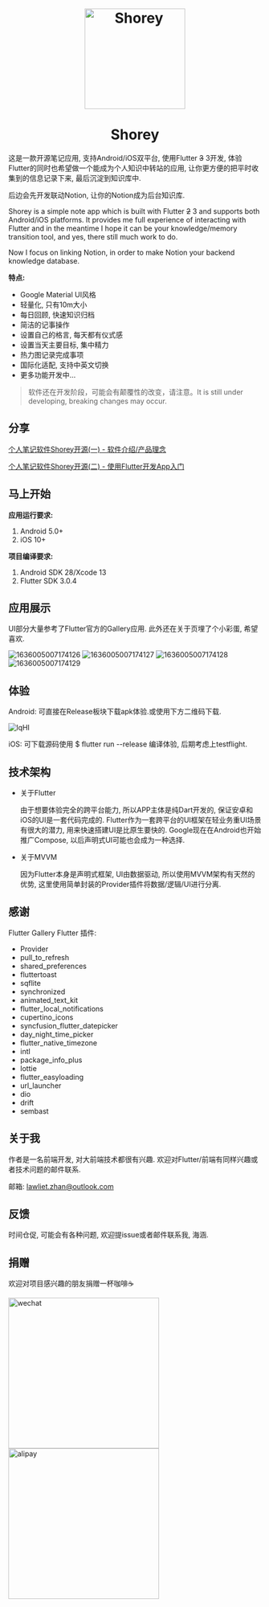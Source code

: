 <h1 align="center">
  <img src="https://user-images.githubusercontent.com/10020581/142364992-fd8ff10f-cae3-4a51-ba21-e7d03cf265f0.png" alt="Shorey" width="200">
  <div></>
  <br>
  Shorey
  <br>
</h1>
这是一款开源笔记应用, 支持Android/iOS双平台, 使用Flutter <strike>3</strike> 3开发, 体验Flutter的同时也希望做一个能成为个人知识中转站的应用, 让你更方便的把平时收集到的信息记录下来, 最后沉淀到知识库中.

后边会先开发联动Notion, 让你的Notion成为后台知识库.

Shorey is a simple note app which is built with Flutter <strike>2</strike> 3 and supports both Android/iOS platforms. It provides me full experience of interacting with Flutter and in the meantime I hope it can be your knowledge/memory transition tool, and yes, there still much work to do.

Now I focus on linking Notion, in order to make Notion your backend knowledge database.  

**特点:**
* Google Material UI风格
* 轻量化, 只有10m大小
* 每日回顾, 快速知识归档
* 简洁的记事操作
* 设置自己的格言, 每天都有仪式感
* 设置当天主要目标, 集中精力
* 热力图记录完成事项
* 国际化适配, 支持中英文切换
* 更多功能开发中…

> 软件还在开发阶段，可能会有颠覆性的改变，请注意。It is still under developing, breaking changes may occur.


## 分享
[个人笔记软件Shorey开源(一) - 软件介绍/产品理念](https://mp.weixin.qq.com/s/W-3AhgCHSIQWLomPuyIPwA)

[个人笔记软件Shorey开源(二) - 使用Flutter开发App入门](https://mp.weixin.qq.com/s/_7Kl9nJLHaX6ZbZzLKREYQ)

## 马上开始
**应用运行要求:**
1. Android 5.0+
2. iOS 10+

**项目编译要求:**
1. Android SDK 28/Xcode 13
2. Flutter SDK 3.0.4

## 应用展示
UI部分大量参考了Flutter官方的Gallery应用. 此外还在关于页埋了个小彩蛋, 希望喜欢.

![1636005007174126](https://user-images.githubusercontent.com/10020581/140265074-430bc04c-0157-4c8c-931c-abcc6e92e922.gif) ![1636005007174127](https://user-images.githubusercontent.com/10020581/140265167-a41c6e05-cde1-4fe1-bb01-68688e036b8a.gif) ![1636005007174128](https://user-images.githubusercontent.com/10020581/140265292-11729260-45a8-4b98-b62f-a93f8f1f29b8.gif) ![1636005007174129](https://user-images.githubusercontent.com/10020581/140265890-d16730ee-8230-4215-b0db-b63cb074bce4.gif)


## 体验
Android: 可直接在Release板块下载apk体验.或使用下方二维码下载.

![lqHI](https://user-images.githubusercontent.com/10020581/140268740-ff2558a8-c8d3-4ae6-ac08-8b9bec2a1c10.png)


iOS: 可下载源码使用 $ flutter run --release 编译体验, 后期考虑上testflight.


## 技术架构

* 关于Flutter

  由于想要体验完全的跨平台能力, 所以APP主体是纯Dart开发的, 保证安卓和iOS的UI是一套代码完成的. Flutter作为一套跨平台的UI框架在轻业务重UI场景有很大的潜力, 用来快速搭建UI是比原生要快的.
  Google现在在Android也开始推广Compose, 以后声明式UI可能也会成为一种选择.
* 关于MVVM

  因为Flutter本身是声明式框架, UI由数据驱动, 所以使用MVVM架构有天然的优势, 这里使用简单封装的Provider插件将数据/逻辑/UI进行分离. 

## 感谢
Flutter Gallery
Flutter 插件:
* Provider
* pull_to_refresh
* shared_preferences
* fluttertoast
* sqflite
* synchronized
* animated_text_kit
* flutter_local_notifications
* cupertino_icons
* syncfusion_flutter_datepicker
* day_night_time_picker
* flutter_native_timezone
* intl
* package_info_plus
* lottie
* flutter_easyloading
* url_launcher
* dio
* drift
* sembast

## 关于我
作者是一名前端开发, 对大前端技术都很有兴趣. 欢迎对Flutter/前端有同样兴趣或者技术问题的邮件联系.

邮箱: lawliet.zhan@outlook.com

## 反馈
时间仓促, 可能会有各种问题, 欢迎提issue或者邮件联系我, 海涵.

## 捐赠
欢迎对项目感兴趣的朋友捐赠一杯咖啡☕️

<img height="300" alt="wechat" src="https://user-images.githubusercontent.com/10020581/140245829-abf071cb-a268-4f0f-a0c6-0e83f240d81f.png"><img height="300" alt="alipay" src="https://user-images.githubusercontent.com/10020581/140245821-75e1b840-b1f4-4af4-ae9c-cf2fc75219ca.png">








